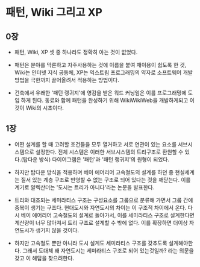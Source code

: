 # 패턴, Wiki 그리고 XP

## 0장
- 패턴, Wiki, XP 셋 중 하나라도 정확히 아는 것이 없었다.

- 패턴은 분야를 막론하고 자주사용하는 것에 이름을 붙여 재이용이 쉽도록 한 것,
Wiki는 인터넷 지식 공동체,
XP는 익스트림 프로그래밍의 약자로 소프트웨어 개발 방법을 극한까지 끌어올려서 적용하는 방법이다.

- 건축에서 유래한 '패턴 랭귀지'에 영감을 받은 워드 커닝엄은 이를 프로그래밍에 도입 하게 된다.
동료와 함께 패턴을 완성하기 위해 WikiWikiWeb을 개발하게되고 이것이 Wiki의 시초이다.



## 1장

- 어떤 설계를 할 때 고려할 조건들을 모두 열거하고 서로 연관이 있는 요소를 서브시스템으로 설정한다.
전체 시스템은 이러한 서브시스템의 트리구조로 환원할 수 있다.(탑다운 방식) 다이어그램은 '패턴'과 '패턴 랭귀지'의 원형이 되었다.

- 하지만 탑다운 방식을 적용하며 베이 에어리어 고속철도의 설계를 하던 중 현실세계는 질서 있는 계층 구조로 반영할 수 없는 구조로 되어 있다는 것을 깨닫는다.
이를 계기로 알렉산더는 '도시는 트리가 아니다'라는 논문을 발표한다.

- 트리와 대조되는 세미라티스 구조는 구성요소를 그룹으로 분류해 가면서 그룹 간에 중복이 생기는 구조다.
현대도시와 자연도시의 차이는 이 구조적 차이에서 온다.
다시 베이 에어리어 고속철도의 설계로 돌아가서, 이를 세미라티스 구조로 설계한다면 계산량이 너무 많아져서 트리 구조로 설계할 수 밖에 없다.
이를 확장하면 더이상 자연도시가 생기지 않을 것이다.

- 하지만 고속철도 뿐만 아니라 도시 설계도 세미라티스 구조를 갖추도록 설계해야한다.
그래서 도대체 왜 자연도시는 세미라티스 구조로 되어 있는것일까? 라는 의문을 갖고 이 해답을 찾으려한다.